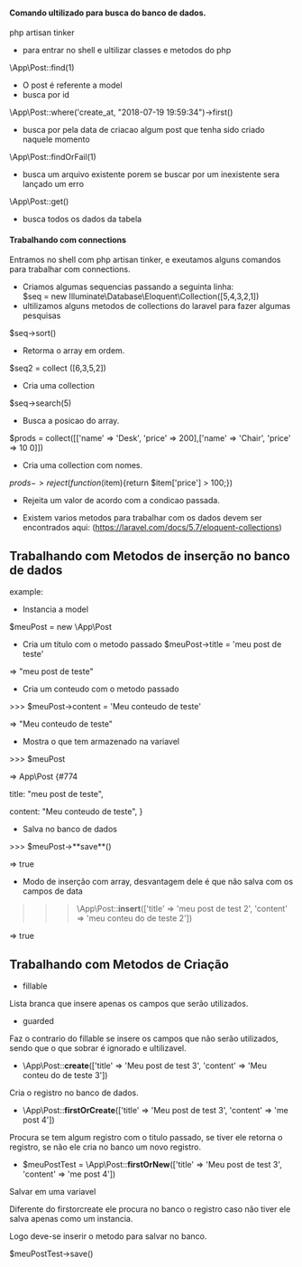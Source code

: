 #### Comando ultilizado para busca do banco de dados.

php artisan tinker
- para entrar no shell e ultilizar classes e metodos do php

\App\Post::find(1)
- O post é referente a model
- busca por id

\App\Post::where('create_at, "2018-07-19 19:59:34")->first()
- busca por pela data de criacao algum post que tenha sido criado naquele momento

\App\Post::findOrFail(1)
- busca um arquivo existente porem se buscar por um inexistente sera lançado um erro

\App\Post::get()
- busca todos os dados da tabela

#### Trabalhando com connections

Entramos no shell com php artisan tinker, e exeutamos alguns comandos para trabalhar com connections.

- Criamos algumas sequencias passando a seguinta linha:  
$seq = new Illuminate\Database\Eloquent\Collection([5,4,3,2,1])
 - ultilizamos alguns metodos de collections do laravel para fazer algumas pesquisas

 $seq->sort()
- Retorma o array em ordem.

 $seq2 = collect ([6,3,5,2])
- Cria uma collection
 
$seq->search(5)
- Busca a posicao do array.

 $prods = collect([['name' => 'Desk', 'price' => 200],['name' => 'Chair', 'price' => 10
0]])
 - Cria uma collection com nomes.

 $prods->reject(function($item){return $item['price'] > 100;})
- Rejeita um valor de acordo com a condicao passada.

- Existem varios metodos para trabalhar com os dados devem ser encontrados aqui:
(https://laravel.com/docs/5.7/eloquent-collections)

## Trabalhando com Metodos de inserção no banco de dados

example:

- Instancia a model 
<p> $meuPost = new \App\Post

- Cria um titulo com o metodo passado
 $meuPost->title = 'meu post de teste'
<p> => "meu post de teste"

- Cria um conteudo com o metodo passado
<p> >>> $meuPost->content = 'Meu conteudo de teste'
<p> => "Meu conteudo de teste"

- Mostra o que tem armazenado na variavel
<p> >>> $meuPost
<p> => App\Post {#774
<p>     title: "meu post de teste",
<p>     content: "Meu conteudo de teste",
   }

- Salva no banco de dados   
<p> >>> $meuPost->**save**() 
<p> => true

- Modo de inserção com array, desvantagem dele é que não salva com os campos de data 
>>> \App\Post::**insert**(['title' => 'meu post de test 2', 'content' => 'meu conteu
do de teste 2'])
<p> => true

## Trabalhando com Metodos de Criação

- fillable 
<p> Lista branca que insere apenas os campos que serão utilizados.

- guarded
<p> Faz o contrario do fillable se insere os campos que não serão utilizados, sendo que o que sobrar é ignorado e ultilizavel.

-  \App\Post::**create**(['title' => 'Meu post de test 3', 'content' => 'Meu conteu
do de teste 3'])
<p> Cria o registro no banco de dados.

-  \App\Post::**firstOrCreate**(['title' => 'Meu post de test 3', 'content' => 'me
post 4'])
<p> Procura se tem algum registro com o titulo passado, se tiver ele retorna o registro, se não ele cria no banco um novo registro.

- $meuPostTest = \App\Post::**firstOrNew**(['title' => 'Meu post de test 3', 'content' => 'me
post 4'])

<p> Salvar em uma variavel
<p> Diferente do firstorcreate ele procura no banco o registro caso não tiver ele salva apenas como um instancia.
<p> Logo deve-se inserir o metodo para salvar no banco.
<p> $meuPostTest->save()




